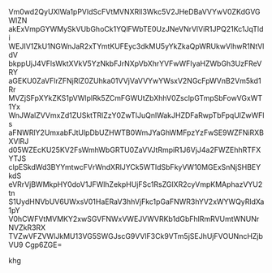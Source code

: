 Vm0wd2QyUXlWa1pPVldScFVtMVNXRll3Wkc5V2JHeDBaVVYwV0ZKdGVGWlZN
akExVmpGYWMySkVUbGhoCk1YQlFWbTE0UzJNeVNrVlViR1JPQ21Kc1JqTldi
WEJIV1ZkU1NGWnJaR2xTYmtKUFEyc3dkMU5yYkZkaQpWRUkwVlhwR1NtVldV
bkppUjJ4VFlsWktXVkV5YzNkbFJrNXpVbXhrYVFwWFIyaHZWbGh3UzFReVRY
aGEKU0ZaVFlrZFNjRlZ0ZUhka01VVjVaVVYwYWsxV2NGcFpWVnB2Vm5kd1Rr
MVZjSFpXYkZKS1pVWlplRk5ZCmFGWUtZbXhhV0ZsclpGTmpSbFowVGxWT1Yx
WnJWalZVVmxZd1ZUSktTRlZzY0ZwTlJuQnlWakJHZDFaRwpTbFpqUlZwWFls
aFNWRlY2UmxabFJtUlpDbUZHWTB0WmJYaGhWMFpzYzFwSE9WZFNiRXBXVlRJ
d05WZEcKU25KV2FsWmhWbGRTU0ZaVVJtRmpiR1J6VjJ4a2FWZEhhRTFXYTJS
clpESkdWd3BYYmtwcFVrWndXRlJYCk5WTldSbFkyVW10MGExSnNjSHBEYkdS
eVRrVjBWMkpHY0doV1JFWlhZekpHUjFSc1RsZGlXR2cyVmpKMAphazVYU2tn
S1UydHNVbUV6UWxsV01HaERaV3hhVjFkc1pGaFNWR3hYV2xWYWQyRldXa1pY
V0hCWFVtMVMKY2xwSGVFNWxVWEJVWVRKb1dGbFhlRmRVUmtWNUNrNVZkR3RX
TVZwVFZVWlJkMU13VG5SWGJscG9VVlF3Ck9VTm5jSEJhUjFVOUNncHZjbVU9
Cgp6ZGE=

khg